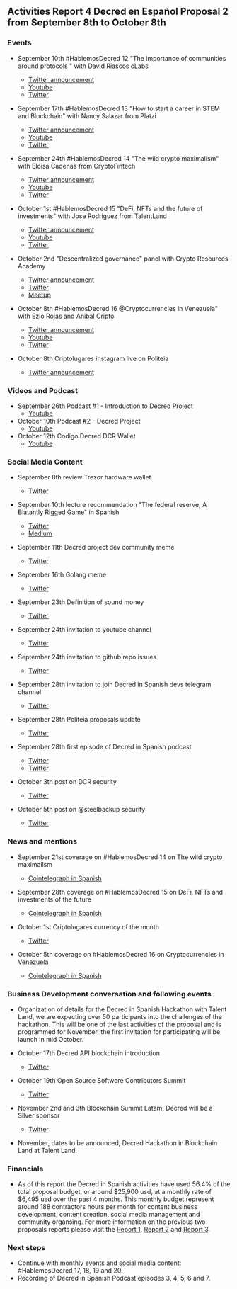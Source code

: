 ## Activities Report 4 Decred en Español Proposal 2 from September 8th to October 8th

### Events

-  September 10th #HablemosDecred 12 "The importance of communities around protocols " with David Riascos cLabs
    - [Twitter announcement](https://twitter.com/Decred_ES/status/1304153821631791104)
    - [Youtube](https://youtu.be/QC5_1PqJb_4)
    - [Twitter](https://twitter.com/Decred_ES/status/1303442515585101824)

-  September 17th #HablemosDecred 13 "How to start a career in STEM and Blockchain" with Nancy Salazar from Platzi
    - [Twitter announcement](https://twitter.com/Decred_ES/status/1305595709257846785)
    - [Youtube](https://youtu.be/f_ppC-GVDk8)
    - [Twitter](https://twitter.com/Decred_ES/status/1306401184413102082)

-  September 24th #HablemosDecred 14 "The wild crypto maximalism" with Eloisa Cadenas from CryptoFintech
    - [Twitter announcement](https://twitter.com/Decred_ES/status/1308582624772927494)
    - [Youtube](https://youtu.be/EGaMhQX3Wd4)
    - [Twitter](https://twitter.com/Decred_ES/status/1308958448713859082)

-  October 1st #HablemosDecred 15 "DeFi, NFTs and the future of investments" with Jose Rodriguez from TalentLand
    - [Twitter announcement](https://twitter.com/Decred_ES/status/1310685771884625920)
    - [Youtube](https://www.youtube.com/watch?v=wkT01O_mRZk)
    - [Twitter](https://twitter.com/Decred_ES/status/1311018033247387650)

-  October 2nd "Descentralized governance" panel with Crypto Resources Academy
    - [Twitter announcement](https://twitter.com/Decred_ES/status/1310961312105672705)
    - [Twitter](https://twitter.com/Decred_ES/status/1312150389160988673)
    - [Meetup](https://www.meetup.com/es/Crypto-Resources/events/273511090/?isFirstPublish=true)

-  October 8th #HablemosDecred 16 @Cryptocurrencies in Venezuela" with Ezio Rojas and Anibal Cripto
    - [Twitter announcement](https://twitter.com/Decred_ES/status/1313526622927171585)
    - [Youtube](https://www.youtube.com/watch?v=xxNFxZJuOwA)
    - [Twitter](https://twitter.com/Decred_ES/status/1314347838348972033)

-  October 8th Criptolugares instagram live on Politeia
    - [Twitter announcement](https://twitter.com/Decred_ES/status/1313869491160444929)

### Videos and Podcast

- September 26th Podcast #1 - Introduction to Decred Project
  - [Youtube](https://www.youtube.com/watch?v=BGuV7AGeWAE)
- October 10th Podcast #2 - Decred Project
  - [Youtube](https://youtu.be/LfTigtRsmDA)
- October 12th Codigo Decred DCR Wallet
  - [Youtube](https://youtu.be/S2SeVZqnO9A)

### Social Media Content

-   September 8th review Trezor hardware wallet
    - [Twitter](https://twitter.com/Decred_ES/status/1303427967201181703)

-   September 10th lecture recommendation "The federal reserve, A Blatantly Rigged Game" in Spanish
    - [Twitter](https://twitter.com/Decred_ES/status/1303927610263638017)
    - [Medium](https://medium.com/decred-es/la-reserva-federal-un-sistema-realmente-manipulado-d40dedcc619b)

-   September 11th Decred project dev community meme
    - [Twitter](https://twitter.com/Decred_ES/status/1304527836565381120)

-   September 16th Golang meme
    - [Twitter](https://twitter.com/Decred_ES/status/1306677059201183744)

-   September 23th Definition of sound money
    - [Twitter](https://twitter.com/Decred_ES/status/1308882222934564867)

-   September 24th invitation to youtube channel
    - [Twitter](https://twitter.com/Decred_ES/status/1309160777404874758)

-   September 24th invitation to github repo issues
    - [Twitter](https://twitter.com/Decred_ES/status/1309220480390492172)

-   September 28th invitation to join Decred in Spanish devs telegram channel
    - [Twitter](https://twitter.com/Decred_ES/status/1310602565218902016)

-   September 28th Politeia proposals update
    - [Twitter](https://twitter.com/Decred_ES/status/1310601982567219201)

-   September 28th first episode of Decred in Spanish podcast
    - [Twitter](https://twitter.com/Decred_ES/status/1310654270056923136)
    - [Twitter](https://twitter.com/Decred_ES/status/1310055071200292869)

-   October 3th post on DCR security
    - [Twitter](https://twitter.com/Decred_ES/status/1312467521686044673)

-   October 5th post on @steelbackup security
    - [Twitter](https://twitter.com/Decred_ES/status/1313192687722520577)

### News and mentions

-  September 21st coverage on #HablemosDecred 14 on The wild crypto maximalism
    - [Cointelegraph in Spanish](https://es.cointelegraph.com/news/virtual-talk-where-does-the-concept-of-maximalist-come-from)

-  September 28th coverage on #HablemosDecred 15 on DeFi, NFTs and investments of the future
    - [Cointelegraph in Spanish](https://es.cointelegraph.com/news/there-will-be-a-new-edition-of-lets-talk-decred-about-defi-nfts-and-the-future-of-investments)

-  October 1st Criptolugares currency of the month
    - [Twitter](https://twitter.com/criptolugares/status/1311680366328111105)

-  October 5th coverage on #HablemosDecred 16 on Cryptocurrencies in Venezuela
    - [Cointelegraph in Spanish](https://es.cointelegraph.com/news/the-next-meeting-of-lets-talk-decred-will-be-about-cryptocurrencies-in-venezuela)


### Business Development conversation and following events

- Organization of details for the Decred in Spanish Hackathon with Talent Land, we are expecting over 50 participants into the challenges of the hackathon. This will be one of the last activities of the proposal and is programmed for November, the first invitation for participating will be launch in mid October.

-   October 17th Decred API blockchain introduction
    - [Twitter](https://twitter.com/Decred_ES/status/1314031872658333698)

-   October 19th Open Source Software Contributors Summit
    - [Twitter](https://twitter.com/Decred_ES/status/1314339020684525568)

-   November 2nd and 3th Blockchain Summit Latam, Decred will be a Silver sponsor
    - [Twitter](https://twitter.com/BlockSummitLA/status/1313302075879677952)
- November, dates to be announced, Decred Hackathon in Blockchain Land at Talent Land.

### Financials

- As of this report the Decred in Spanish activities have used 56.4% of the total proposal budget, or around $25,900 usd, at a monthly rate of $6,495 usd over the past 4 months. This monthly budget represent around 188 contractors hours per month for content business development, content creation, social media management and community organsing. For more information on the previous two proposals reports please visit the [Report 1](https://www.reddit.com/r/decred/comments/hn4sve/activities_report_decred_en_espa%C3%B1ol_proposal_2/), [Report 2](https://www.reddit.com/r/decred/comments/i7ue8h/activities_report_decred_en_espa%C3%B1ol_proposal_2/) and [Report 3](https://www.reddit.com/r/decred/comments/ip0uke/activities_report_3_decred_en_espa%C3%B1ol_proposal_2/).

### Next steps

- Continue with monthly events and social media content: #HablemosDecred 17, 18, 19 and 20.
- Recording of Decred in Spanish Podcast episodes 3, 4, 5, 6 and 7.

